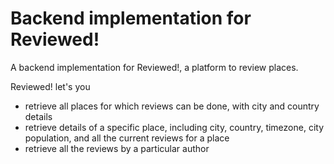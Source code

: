 # Backend implementation for Reviewed!

A backend implementation for Reviewed!, a platform to review places.

Reviewed! let's you 
- retrieve all places for which reviews can be done, with city and country details
- retrieve details of a specific place, including city, country, timezone, city population, and all the current reviews for a place
- retrieve all the reviews by a particular author

